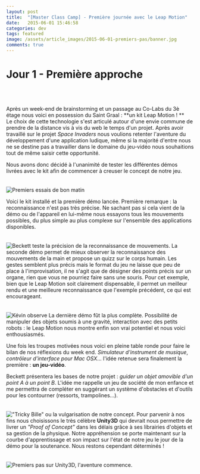 ```yaml
---
layout: post
title:  "[Master Class Camp] - Première journée avec le Leap Motion"
date:   2015-06-01 15:46:58
categories: dev
tags: featured
image: /assets/article_images/2015-06-01-premiers-pas/banner.jpg
comments: true
---
```


Jour 1 - Première approche
===
<br><br>

Après un week-end de brainstorming et un passage au Co-Labs du 3è étage nous voici en possession du Saint Graal : **un kit Leap Motion ! **
<br>
Le choix de cette technologie s'est articulé autour d'une envie commune de prendre de la distance vis à vis du web le temps d'un projet. Après avoir travaillé sur le projet *Space Invaders* nous voulions retenter l'aventure du développement d'une application ludique, même si la majorité d'entre nous ne se destine pas a travailler dans le domaine du jeu-vidéo nous souhaitions tout de même saisir cette opportunité.

Nous avons donc décidé à l'unanimité de tester les différentes démos livrées avec le kit afin de commencer à creuser le concept de notre jeu.
<br><br><br>
![Premiers essais de bon matin](http://i.imgur.com/i7gWeIN.jpg?1)

Voici le kit installé et la première démo lancée.
Première remarque : la reconnaissance n'est pas très précise. Ne sachant pas si cela vient de la démo ou de l'appareil en lui-même nous essayons tous les mouvements possibles, du plus simple au plus complexe sur l'ensemble des applications disponibles.
<br><br><br>
![Beckett teste la précision de la reconnaissance de mouvements.](http://i.imgur.com/5eyoitu.jpg?1)
La seconde démo permet de mieux observer la reconnaissance des mouvements de la main et propose un quizz sur le corps humain. Les gestes semblent plus précis mais le format du jeu ne laisse que peu de place à l'improvisation, il ne s'agit que de désigner des points précis sur un organe, rien que vous ne pourriez faire sans une souris. Pour cet exemple, bien que le Leap Motion soit clairement dispensable, il permet un meilleur rendu et une meilleure reconnaissance que l'exemple précédent, ce qui est encourageant.
<br><br><br>
![Kévin observe](http://i.imgur.com/Qm203RP.jpg?1)
La dernière démo fût la plus complète. Possibilité de manipuler des objets soumis à une gravité, interaction avec des petits robots : le Leap Motion nous montre enfin son vrai potentiel et nous voici enthousiasmés.

Une fois les troupes motivées nous voici en pleine table ronde pour faire le bilan de nos réflexions du week end. *Simulateur d'instrument de musique*, *contrôleur d'interface pour Mac OSX*... l'idée retenue sera finalement la première : **un jeu-vidéo**.

Beckett présentera les bases de notre projet : *guider un objet amovible d'un point A à un point B*. L'idée me rappelle un jeu de société de mon enfance et me permettra de compléter en suggérant un système d'obstacles et d'outils pour les contourner (ressorts, trampolines...).
<br><br><br>
!["Tricky Bille" ou la vulgarisation de notre concept.](http://www.joueclub.fr/images/produits/B/0602/06020022.jpg)
Pour parvenir à nos fins nous choisissons le très célèbre **Unity3D** qui devrait nous permettre de livrer un *"Proof of Concept"* dans les délais grâce à ses librairies d'objets et sa gestion de la physique. Notre appréhension se porte maintenant sur la courbe d'apprentissage et son impact sur l'état de notre jeu le jour de la démo pour la soutenance. Nous restons cependant déterminés !
<br><br><br>
![Premiers pas sur Unity3D, l'aventure commence.](http://i.imgur.com/CQJTS50.jpg)
